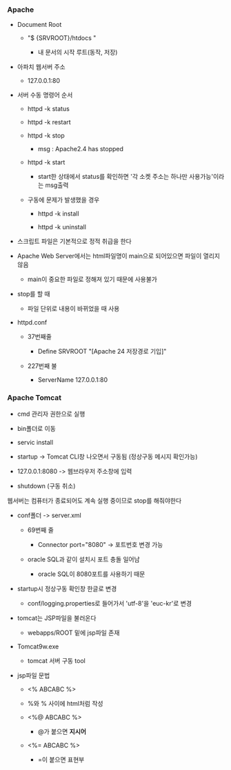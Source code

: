 ### Apache

- Document Root
  
  - "$ {SRVROOT}/htdocs "
    
    - 내 문서의 시작 루트(동작, 저장)

- 아파치 웹서버 주소
  
  - 127.0.0.1:80

- 서버 수동 명령어 순서
  
  - httpd -k status
  
  - httpd -k restart
  
  - httpd -k stop
    
    - msg : Apache2.4 has stopped
  
  - httpd -k start
    
    - start한 상태에서 status를 확인하면 '각 소켓 주소는 하나만 사용가능'이라는 msg출력
  
  - 구동에 문제가 발생했을 경우
    
    - httpd -k install
    
    - httpd -k uninstall



- 스크립트 파일은 기본적으로 정적 취급을 한다

- Apache Web Server에서는 html파일명이 main으로 되어있으면 파일이 열리지 않음
  
  - main이 중요한 파일로 정해져 있기 때문에 사용불가

- stop를 할 때
  
  - 파일 단위로 내용이 바뀌었을 때 사용

- httpd.conf
  
  - 37번째줄
    
    - Define SRVROOT "[Apache 24 저장경로 기입]"
  
  - 227번째 불
    
    - ServerName 127.0.0.1:80



### Apache Tomcat

- cmd 관리자 권한으로 실행

- bin폴더로 이동

- servic install

- startup -> Tomcat CLI창 나오면서 구동됨 (정상구동 메시지 확인가능)

- 127.0.0.1:8080 -> 웹브라우저 주소창에 입력

- shutdown (구동 취소)

웹서버는 컴퓨터가 종료되어도 계속 실행 중이므로 stop를 해줘야한다



- conf폴더 -> server.xml
  
  - 69번째 줄
    
    - Connector port="8080" -> 포트번호 변경 가능
  
  - oracle SQL과 같이 설치시 포트 충돌 일어남
    
    - oracle SQL이 8080포트를 사용하기 때문

- startup시 정상구동 확인창 한글로 변경
  
  - conf/logging.properties로 들어가서 'utf-8'을 'euc-kr'로 변경

- tomcat는 JSP파일을 불러온다
  
  - webapps/ROOT 밑에 jsp파일 존재

- Tomcat9w.exe
  
  - tomcat 서버 구동 tool



- jsp파일 문법
  
  - <% ABCABC %>
  
  - %와 % 사이에 html처럼 작성
  
  - <%@ ABCABC %>
    
    - @가 붙으면 **지시어**
  
  - <%= ABCABC %>
    
    - =이 붙으면 표현부
